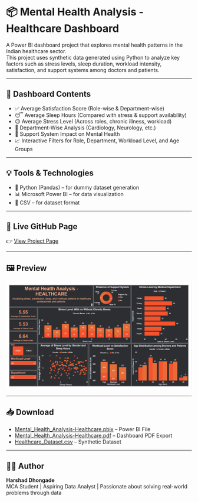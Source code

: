 # 📦 Mental Health Analysis - Healthcare Dashboard
A Power BI dashboard project that explores mental health patterns in the Indian healthcare sector.  
This project uses synthetic data generated using Python to analyze key factors such as stress levels, sleep duration, workload intensity, satisfaction, and support systems among doctors and patients.

---

## 📁 Dashboard Contents
- ✅ Average Satisfaction Score (Role-wise & Department-wise)
- 😴 Average Sleep Hours (Compared with stress & support availability)
- 😥 Average Stress Level (Across roles, chronic illness, workload)
- 🏥 Department-Wise Analysis (Cardiology, Neurology, etc.)
- 🤝 Support System Impact on Mental Health
- 📈 Interactive Filters for Role, Department, Workload Level, and Age Groups

---

## 💡 Tools & Technologies  
- 🐍 Python (Pandas) – for dummy dataset generation
- 📊 Microsoft Power BI – for data visualization
- 📁 CSV – for dataset format

---

## 🔗 Live GitHub Page
👉 [View Project Page](https://harshad912004.github.io/Mental_Health_Analysis-Healthcare/)

---

## 🖼️ Preview
![Dashboard Screenshot](Healthcare_Dashboard.png)

---

## 📥 Download  
- [Mental_Health_Analysis-Healthcare.pbix](Mental_Health_Analysis-Healthcare.pbix) – Power BI File
- [Mental_Health_Analysis-Healthcare.pdf](Mental_Health_Analysis-Healthcare.pdf) – Dashboard PDF Export
- [Healthcare_Dataset.csv](Healthcare_Dataset.csv) – Synthetic Dataset

---

## 👨‍💻 Author  
**Harshad Dhongade**  
MCA Student | Aspiring Data Analyst | Passionate about solving real-world problems through data
